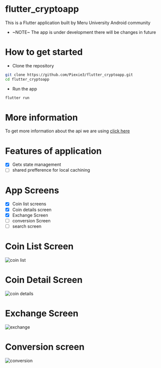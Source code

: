 # flutter_cryptoapp

This is a Flutter application built by Meru University Android community

- ~NOTE~ The app is under development there will be changes in future

# How to get started

- Clone the repository

```bash
git clone https://github.com/Piexie3/flutter_cryptoapp.git
cd flutter_cryptoapp
```

- Run the app

```bash
flutter run
```

# More information

To get more information about the api we are using [click here](https://api.coinpaprika.com/)

# Features of application

- [x] Getx state management
- [ ] shared prefference for local cachining

# App Screens

- [x] Coin list screens
- [x] Coin details screen
- [x] Exchange Screen
- [ ] conversion Screen
- [ ] search screen

 # Coin List Screen 
![coin list](https://github.com/Piexie3/flutter_cryptoapp/assets/106010697/a5e16e26-7c53-4412-b5e7-f8ba452e30f0)  
# Coin Detail Screen
![coin details](https://github.com/Piexie3/flutter_cryptoapp/assets/106010697/f0006a6d-5ff1-4849-bc21-02ebfb229080)
# Exchange Screen

![exchange](https://github.com/Piexie3/flutter_cryptoapp/assets/106010697/628abfc2-d898-4d46-b27d-06e607885704) 
#  Conversion screen
![conversion](https://github.com/Piexie3/flutter_cryptoapp/assets/106010697/c8f78fef-a9ac-42cc-ba15-b135da567bb9)




